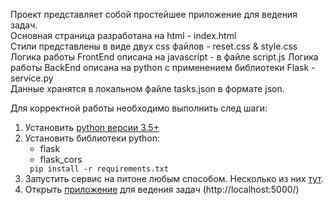 <p>
Проект представляет собой простейшее приложение для ведения задач.<br/>
Основная страница разработана на html - index.html<br/>
Стили представлены в виде двух css файлов - reset.css & style.css<br/>
Логика работы FrontEnd описана на javascript - в файле script.js
Логика работы BackEnd описана на python с применением библиотеки Flask - service.py <br/>
Данные хранятся в локальном файле tasks.json в формате json.
</p>

Для корректной работы необходимо выполнить след шаги:
<ol>
<li>Установить <a href="https://www.python.org/downloads/release/python-386/">python версии 3.5+</a></li>
<li>Установить библиотеки python:
<ul>
<li>flask</li>
<li>flask_cors</li>
</ul>
<code> pip install -r requirements.txt 
</code>
</li>
<li>Запустить сервис на питоне любым способом. Несколько из них <a href="https://mkdev.me/posts/kak-zapustit-skript-na-python">тут</a>. </li>
<li>Открыть <a href="http://localhost:5000/">приложение</a> для ведения задач (http://localhost:5000/)</li>
</ol>